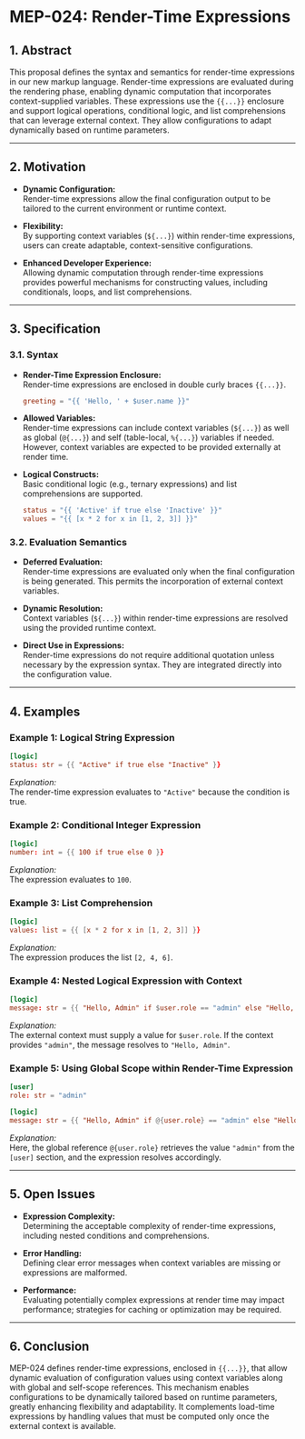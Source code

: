 # MEP-024: Render-Time Expressions

## 1. Abstract

This proposal defines the syntax and semantics for render-time expressions in our new markup language. Render-time expressions are evaluated during the rendering phase, enabling dynamic computation that incorporates context-supplied variables. These expressions use the `{{...}}` enclosure and support logical operations, conditional logic, and list comprehensions that can leverage external context. They allow configurations to adapt dynamically based on runtime parameters.

---

## 2. Motivation

- **Dynamic Configuration:**   
  Render-time expressions allow the final configuration output to be tailored to the current environment or runtime context.

- **Flexibility:**  
  By supporting context variables (`${...}`) within render-time expressions, users can create adaptable, context-sensitive configurations.

- **Enhanced Developer Experience:**  
  Allowing dynamic computation through render-time expressions provides powerful mechanisms for constructing values, including conditionals, loops, and list comprehensions.

---

## 3. Specification

### 3.1. Syntax

- **Render-Time Expression Enclosure:**  
  Render-time expressions are enclosed in double curly braces `{{...}}`.
  ```toml
  greeting = "{{ 'Hello, ' + $user.name }}"
  ```
- **Allowed Variables:**  
  Render-time expressions can include context variables (`${...}`) as well as global (`@{...}`) and self (table-local, `%{...}`) variables if needed. However, context variables are expected to be provided externally at render time.

- **Logical Constructs:**  
  Basic conditional logic (e.g., ternary expressions) and list comprehensions are supported.
  ```toml
  status = "{{ 'Active' if true else 'Inactive' }}"
  values = "{{ [x * 2 for x in [1, 2, 3]] }}"
  ```

### 3.2. Evaluation Semantics

- **Deferred Evaluation:**  
  Render-time expressions are evaluated only when the final configuration is being generated. This permits the incorporation of external context variables.
  
- **Dynamic Resolution:**  
  Context variables (`${...}`) within render-time expressions are resolved using the provided runtime context.
  
- **Direct Use in Expressions:**  
  Render-time expressions do not require additional quotation unless necessary by the expression syntax. They are integrated directly into the configuration value.

---

## 4. Examples

### Example 1: Logical String Expression

```toml
[logic]
status: str = {{ "Active" if true else "Inactive" }}
```

*Explanation:*  
The render-time expression evaluates to `"Active"` because the condition is true.

### Example 2: Conditional Integer Expression

```toml
[logic]
number: int = {{ 100 if true else 0 }}
```

*Explanation:*  
The expression evaluates to `100`.

### Example 3: List Comprehension

```toml
[logic]
values: list = {{ [x * 2 for x in [1, 2, 3]] }}
```

*Explanation:*  
The expression produces the list `[2, 4, 6]`.

### Example 4: Nested Logical Expression with Context

```toml
[logic]
message: str = {{ "Hello, Admin" if $user.role == "admin" else "Hello, User" }}
```

*Explanation:*  
The external context must supply a value for `$user.role`. If the context provides `"admin"`, the message resolves to `"Hello, Admin"`.

### Example 5: Using Global Scope within Render-Time Expression

```toml
[user]
role: str = "admin"

[logic]
message: str = {{ "Hello, Admin" if @{user.role} == "admin" else "Hello, User" }}
```

*Explanation:*  
Here, the global reference `@{user.role}` retrieves the value `"admin"` from the `[user]` section, and the expression resolves accordingly.

---

## 5. Open Issues

- **Expression Complexity:**  
  Determining the acceptable complexity of render-time expressions, including nested conditions and comprehensions.
  
- **Error Handling:**  
  Defining clear error messages when context variables are missing or expressions are malformed.
  
- **Performance:**  
  Evaluating potentially complex expressions at render time may impact performance; strategies for caching or optimization may be required.

---

## 6. Conclusion

MEP-024 defines render-time expressions, enclosed in `{{...}}`, that allow dynamic evaluation of configuration values using context variables along with global and self-scope references. This mechanism enables configurations to be dynamically tailored based on runtime parameters, greatly enhancing flexibility and adaptability. It complements load-time expressions by handling values that must be computed only once the external context is available.

